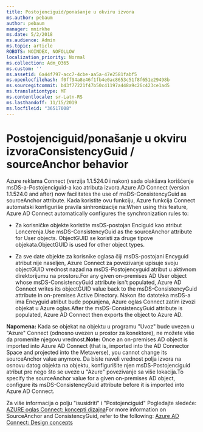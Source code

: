 ```yaml
---
title: Postojenciguid/ponašanje u okviru izvora
ms.author: pebaum
author: pebaum
manager: mnirkhe
ms.date: 5/2/2018
ms.audience: Admin
ms.topic: article
ROBOTS: NOINDEX, NOFOLLOW
localization_priority: Normal
ms.collection: Adm_O365
ms.custom: ''
ms.assetid: 6a44f797-acc7-4cbe-aa5a-47e2581fabf5
ms.openlocfilehash: f0ff94a8e46f1fb4e0ac8653c51f8f651e29498b
ms.sourcegitcommit: b43f77221f47b50c41197a448a9c26c423ce1ad5
ms.translationtype: MT
ms.contentlocale: sr-Latn-RS
ms.lasthandoff: 11/15/2019
ms.locfileid: "36517008"
---
```

# <a name="consistencyguid--sourceanchor-behavior"></a><span data-ttu-id="3be87-102">Postojenciguid/ponašanje u okviru izvora</span><span class="sxs-lookup"><span data-stu-id="3be87-102">ConsistencyGuid / sourceAnchor behavior</span></span>

<span data-ttu-id="3be87-103">Azure reklama Connect (verzija 1.1.524.0 i nakon) sada olakšava korišćenje msDS-a-Postojenciguid-a kao atributa izvora.</span><span class="sxs-lookup"><span data-stu-id="3be87-103">Azure AD Connect (version 1.1.524.0 and after) now facilitates the use of msDS-ConsistencyGuid as sourceAnchor attribute.</span></span> <span data-ttu-id="3be87-104">Kada koristite ovu funkciju, Azure funkcija Connect automatski konfiguriše pravila sinhronizacije na:</span><span class="sxs-lookup"><span data-stu-id="3be87-104">When using this feature, Azure AD Connect automatically configures the synchronization rules to:</span></span>
  
- <span data-ttu-id="3be87-105">Za korisničke objekte koristite msDS-postojan Enciguid kao atribut Loncerenja.</span><span class="sxs-lookup"><span data-stu-id="3be87-105">Use msDS-ConsistencyGuid as the sourceAnchor attribute for User objects.</span></span> <span data-ttu-id="3be87-106">ObjectGUID se koristi za druge tipove objekata.</span><span class="sxs-lookup"><span data-stu-id="3be87-106">ObjectGUID is used for other object types.</span></span>
    
- <span data-ttu-id="3be87-107">Za sve date objekte za korisnike oglasa čiji msDS-postojani Encyguid atribut nije naseljen, Azure Connect za povezivanje upisuje svoju objectGUID vrednost nazad na msDS-Postojencyguid atribut u aktivnom direktorijumu na prostoru.</span><span class="sxs-lookup"><span data-stu-id="3be87-107">For any given on-premises AD User object whose msDS-ConsistencyGuid attribute isn't populated, Azure AD Connect writes its objectGUID value back to the msDS-ConsistencyGuid attribute in on-premises Active Directory.</span></span> <span data-ttu-id="3be87-108">Nakon što datoteka msDS-a ima Encyguid atribut bude popunjena, Azure oglas Connect zatim izvozi objekat u Azure oglas.</span><span class="sxs-lookup"><span data-stu-id="3be87-108">After the msDS-ConsistencyGuid attribute is populated, Azure AD Connect then exports the object to Azure AD.</span></span>
    
 <span data-ttu-id="3be87-109">**Napomena:** Kada se objekat na objektu u programu "Uvoz" bude uvezen u "Azure" Connect (odnosno uvezen u prostor za konektore), ne možete više da promenite njegovu vrednost.</span><span class="sxs-lookup"><span data-stu-id="3be87-109">**Note:** Once an on-premises AD object is imported into Azure AD Connect (that is, imported into the AD Connector Space and projected into the Metaverse), you cannot change its sourceAnchor value anymore.</span></span> <span data-ttu-id="3be87-110">Da biste naveli vrednost polja izvora na osnovu datog objekta na objektu, konfigurišite njen msDS-Postojenciguid atribut pre nego što se uveze u "Azure" povezivanje sa više lokacija.</span><span class="sxs-lookup"><span data-stu-id="3be87-110">To specify the sourceAnchor value for a given on-premises AD object, configure its msDS-ConsistencyGuid attribute before it is imported into Azure AD Connect.</span></span> 
  
<span data-ttu-id="3be87-111">Za više informacija o polju "isusidriti" i "Postojenciguid" Pogledajte sledeće: [AZURE oglas Connect: koncepti dizajna](https://docs.microsoft.com/azure/active-directory/connect/active-directory-aadconnect-design-concepts)</span><span class="sxs-lookup"><span data-stu-id="3be87-111">For more information on SourceAnchor and ConsistencyGuid, refer to the following: [Azure AD Connect: Design concepts](https://docs.microsoft.com/azure/active-directory/connect/active-directory-aadconnect-design-concepts)</span></span>
  


